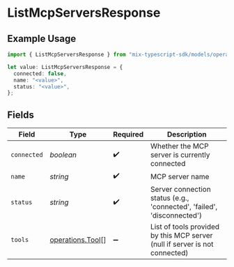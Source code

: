 # ListMcpServersResponse

## Example Usage

```typescript
import { ListMcpServersResponse } from "mix-typescript-sdk/models/operations";

let value: ListMcpServersResponse = {
  connected: false,
  name: "<value>",
  status: "<value>",
};
```

## Fields

| Field                                                                       | Type                                                                        | Required                                                                    | Description                                                                 |
| --------------------------------------------------------------------------- | --------------------------------------------------------------------------- | --------------------------------------------------------------------------- | --------------------------------------------------------------------------- |
| `connected`                                                                 | *boolean*                                                                   | :heavy_check_mark:                                                          | Whether the MCP server is currently connected                               |
| `name`                                                                      | *string*                                                                    | :heavy_check_mark:                                                          | MCP server name                                                             |
| `status`                                                                    | *string*                                                                    | :heavy_check_mark:                                                          | Server connection status (e.g., 'connected', 'failed', 'disconnected')      |
| `tools`                                                                     | [operations.Tool](../../models/operations/tool.md)[]                        | :heavy_minus_sign:                                                          | List of tools provided by this MCP server (null if server is not connected) |